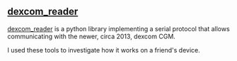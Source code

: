 
## [dexcom_reader](https://github.com/compbrain/dexcom_reader)

[dexcom_reader](https://github.com/compbrain/dexcom_reader) is a python library implementing
a serial protocol that allows communicating with the newer, circa 2013, dexcom CGM.

I used these tools to investigate how it works on a friend's device.
